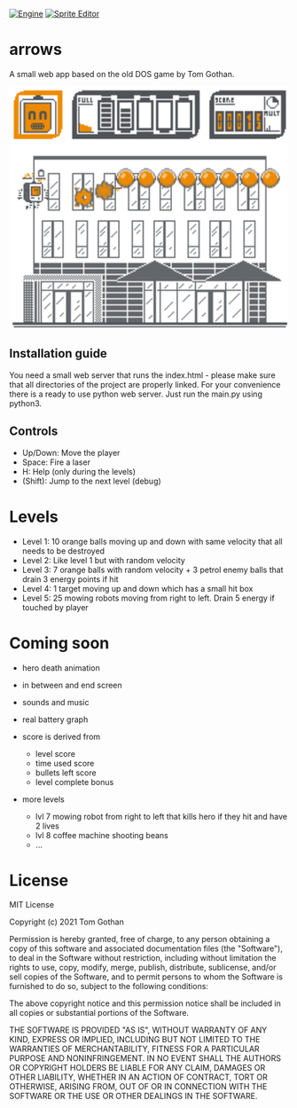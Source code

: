[![Engine][phaser-image]][phaser-url]
[![Sprite Editor][aseprite-image]][aseprite-url]

# arrows
A small web app based on the old DOS game by Tom Gothan.

![screenshot](./assets/pics/screenshot.png)

## Installation guide

You need a small web server that runs the index.html - please make sure that all 
directories of the project are properly linked. For your convenience there is a 
ready to use python web server. Just run the main.py using python3.

## Controls

* Up/Down: Move the player
* Space: Fire a laser
* H: Help (only during the levels)  
* (Shift): Jump to the next level (debug)

# Levels

* Level 1: 10 orange balls moving up and down with same velocity that all needs to be destroyed
* Level 2: Like level 1 but with random velocity
* Level 3: 7 orange balls with random velocity  + 3 petrol enemy balls that drain 3 energy points if hit
* Level 4: 1 target moving up and down which has a small hit box
* Level 5: 25 mowing robots moving from right to left. Drain 5 energy if touched by player

# Coming soon
* hero death animation
* in between and end screen
* sounds and music
* real battery graph
* score is derived from 
  * level score
  * time used score
  * bullets left score
  * level complete bonus

* more levels
  * lvl 7 mowing robot from right to left that kills hero if they hit and have 2 lives
  * lvl 8 coffee machine shooting beans
  * ...
  
# License

MIT License

Copyright (c) 2021 Tom Gothan

Permission is hereby granted, free of charge, to any person obtaining a copy
of this software and associated documentation files (the "Software"), to deal
in the Software without restriction, including without limitation the rights
to use, copy, modify, merge, publish, distribute, sublicense, and/or sell
copies of the Software, and to permit persons to whom the Software is
furnished to do so, subject to the following conditions:

The above copyright notice and this permission notice shall be included in all
copies or substantial portions of the Software.

THE SOFTWARE IS PROVIDED "AS IS", WITHOUT WARRANTY OF ANY KIND, EXPRESS OR
IMPLIED, INCLUDING BUT NOT LIMITED TO THE WARRANTIES OF MERCHANTABILITY,
FITNESS FOR A PARTICULAR PURPOSE AND NONINFRINGEMENT. IN NO EVENT SHALL THE
AUTHORS OR COPYRIGHT HOLDERS BE LIABLE FOR ANY CLAIM, DAMAGES OR OTHER
LIABILITY, WHETHER IN AN ACTION OF CONTRACT, TORT OR OTHERWISE, ARISING FROM,
OUT OF OR IN CONNECTION WITH THE SOFTWARE OR THE USE OR OTHER DEALINGS IN THE
SOFTWARE.

[phaser-image]: https://badgen.net/badge/phaser.io/3/blue
[aseprite-image]: https://badgen.net/badge/aseprite/1.2.25/green
[phaser-url]: https://phaser.io/
[aseprite-url]: https://www.aseprite.org/